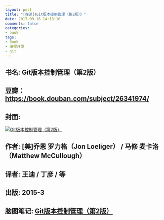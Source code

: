 ```yaml
---
layout: post
title: "[在读]《Git版本控制管理（第2版）》"
date: 2017-09-16 14:18:10
comments: false
categories: 
- book
tags: 
- Book 
- 编程开发
- git
---
```


## 书名: Git版本控制管理（第2版）
## 豆瓣：https://book.douban.com/subject/26341974/
## 封面: 

 [![Git版本控制管理（第2版）](https://img1.doubanio.com/lpic/s28024067.jpg)](http://naotu.baidu.com/file/a409150bf9faa4368b8b884c2c50e8a0)
## 作者: [美]乔恩 罗力格（Jon Loeliger） / 马修 麦卡洛（Matthew McCullough）  
## 译者: 王迪 / 丁彦 / 等  
## 出版: 2015-3
## 脑图笔记: [Git版本控制管理（第2版）](http://naotu.baidu.com/file/a409150bf9faa4368b8b884c2c50e8a0)